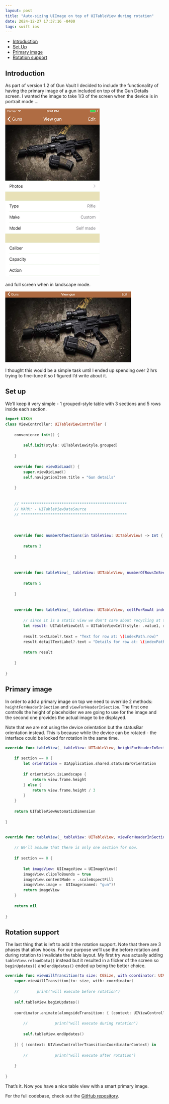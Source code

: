 ```yaml
---
layout: post
title: "Auto-sizing UIImage on top of UITableView during rotation"
date: 2024-12-27 17:37:16 -0400
tags: swift ios
---
```


- [Introduction](#introduction)
- [Set Up](#set-up)
- [Primary image](#primary-image)
- [Rotation support](#rotation-support)

## Introduction

As part of version 1.2 of Gun Vault I decided to include the functionality of having the primary image of a gun included on top of the Gun Details screen. I wanted the image to take 1/3 of the screen when the device is in portrait mode …

![Portrait](/images/post-2017-12-27/snapshot-portrait.png)


and full screen when in landscape mode.

![Full screen](/images/post-2017-12-27/snapshot-landscape.png)

I thought this would be a simple task until I ended up spending over 2 hrs trying to fine-tune it so I figured I’d write about it.

## Set up

We’ll keep it very simple - 1 grouped-style table with 3 sections and 5 rows inside each section.

```swift
import UIKit
class ViewController: UITableViewController {
    
    convenience init() {
        
        self.init(style: UITableViewStyle.grouped)
        
    }
    
    override func viewDidLoad() {
        super.viewDidLoad()
        self.navigationItem.title = "Gun details"
        
    }
    
    
    // ***********************************************
    // MARK: - UITableViewDataSource
    // ***********************************************
    
    
    
    override func numberOfSections(in tableView: UITableView) -> Int {
        
        return 3
        
    }
    
    
    override func tableView(_ tableView: UITableView, numberOfRowsInSection section: Int) -> Int {
        
        return 5
        
    }
    
    
    override func tableView(_ tableView: UITableView, cellForRowAt indexPath: IndexPath) -> UITableViewCell {
        
        // since it is a static view we don't care about recycling at this time
        let result: UITableViewCell = UITableViewCell(style: .value1, reuseIdentifier: "cell")
        
        result.textLabel?.text = "Text for row at: \(indexPath.row)"
        result.detailTextLabel?.text = "Details for row at: \(indexPath.row)"
        
        return result
        
    }
    
}
```

## Primary image

In order to add a primary image on top we need to override 2 methods: `heightForHeaderInSection` and `viewForHeaderInSection`. The first one controlls the height of placeholder we are going to use for the image and the second one provides the actual image to be displayed.

Note that we are not using the device orientation but the statusBar orientation instead. This is because while the device can be rotated - the interface could be locked for rotation in the same time.

```swift
override func tableView(_ tableView: UITableView, heightForHeaderInSection section: Int) -> CGFloat {
    
    if section == 0 {
        let orientation = UIApplication.shared.statusBarOrientation
        
        if orientation.isLandscape {
            return view.frame.height
        } else {
            return view.frame.height / 3
        }
    }
    
    return UITableViewAutomaticDimension
    
}
```

```swift

override func tableView(_ tableView: UITableView, viewForHeaderInSection section: Int) -> UIView? {
 
    // We'll assume that there is only one section for now.
    
    if section == 0 {
        
        let imageView: UIImageView = UIImageView()
        imageView.clipsToBounds = true
        imageView.contentMode = .scaleAspectFill
        imageView.image =  UIImage(named: "gun")!
        return imageView
    }
    
    return nil
    
}

```

## Rotation support

The last thing that is left to add it the rotation support. Note that there are 3 phases that allow hooks. For our purpose we’ll use the before rotation and during rotation to invalidate the table layout. My first try was actually adding `tableView.reloadData()` instead but it resulted in a flicker of the screen so `beginUpdates()` and `endUpdates()` ended up being the better choice.

```swift
override func viewWillTransition(to size: CGSize, with coordinator: UIViewControllerTransitionCoordinator) {
    super.viewWillTransition(to: size, with: coordinator)
    
    //        print("will execute before rotation")
    
    self.tableView.beginUpdates()
    
    coordinator.animate(alongsideTransition: { (context: UIViewControllerTransitionCoordinatorContext) in
        
        //            print("will execute during rotation")
        
        self.tableView.endUpdates()
        
    }) { (context: UIViewControllerTransitionCoordinatorContext) in
        
        //            print("will execute after rotation")
        
    }
    
}
```

That’s it. Now you have a nice table view with a smart primary image.

For the full codebase, check out the [GitHub repository](https://github.com/villyg/AutoSizingSectionViewImage).